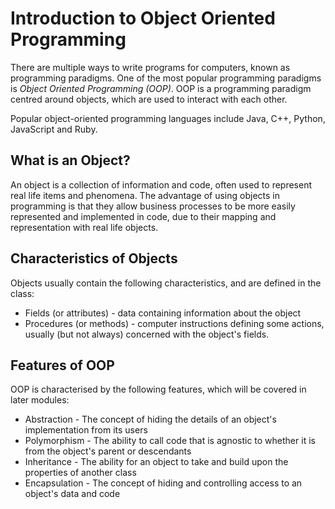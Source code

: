 # Introduction to Object Oriented Programming
There are multiple ways to write programs for computers, known as programming paradigms. One of the
most popular programming paradigms is *Object Oriented Programming (OOP)*. OOP is a programming
paradigm centred around objects, which are used to interact with each other.

Popular object-oriented programming languages include Java, C++, Python, JavaScript and Ruby.

## What is an Object?
An object is a collection of information and code, often used to represent real life items and
phenomena. The advantage of using objects in programming is that they allow business processes
to be more easily represented and implemented in code, due to their mapping and representation with
real life objects.

## Characteristics of Objects
Objects usually contain the following characteristics, and are defined in the class:
* Fields (or attributes) - data containing information about the object
* Procedures (or methods) - computer instructions defining some actions, usually (but not always)
  concerned with the object's fields.

## Features of OOP
OOP is characterised by the following features, which will be covered in later modules:
* Abstraction - The concept of hiding the details of an object's implementation from its users
* Polymorphism - The ability to call code that is agnostic to whether it is from the object's parent
  or descendants
* Inheritance - The ability for an object to take and build upon the properties of another class
* Encapsulation - The concept of hiding and controlling access to an object's data and code
